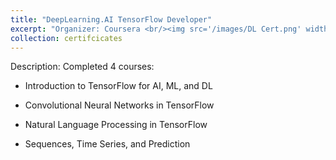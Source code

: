```yaml
---
title: "DeepLearning.AI TensorFlow Developer"
excerpt: "Organizer: Coursera <br/><img src='/images/DL Cert.png' width='565' height='435'>"
collection: certifcicates
---
```


Description:
Completed 4 courses:

+ Introduction to TensorFlow for AI, ML, and DL

+ Convolutional Neural Networks in TensorFlow

+ Natural Language Processing in TensorFlow

+ Sequences, Time Series, and Prediction



